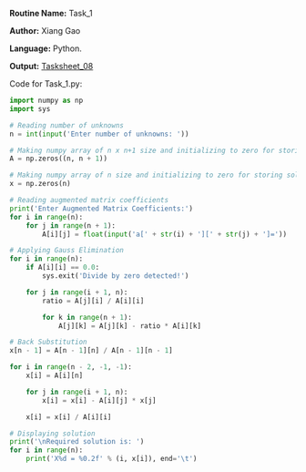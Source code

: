 **Routine Name:** Task_1

**Author:** Xiang Gao 

**Language:** Python.

**Output:** [Tasksheet_08](https://github.com/GoByMark/math4610/blob/main/Homework_Tasks/Tasksheet_08/Tasksheet%2008.pdf)

Code for Task_1.py:  
```Python
import numpy as np
import sys

# Reading number of unknowns
n = int(input('Enter number of unknowns: '))

# Making numpy array of n x n+1 size and initializing to zero for storing augmented matrix
A = np.zeros((n, n + 1))

# Making numpy array of n size and initializing to zero for storing solution vector
x = np.zeros(n)

# Reading augmented matrix coefficients
print('Enter Augmented Matrix Coefficients:')
for i in range(n):
    for j in range(n + 1):
        A[i][j] = float(input('a[' + str(i) + '][' + str(j) + ']='))

# Applying Gauss Elimination
for i in range(n):
    if A[i][i] == 0.0:
        sys.exit('Divide by zero detected!')

    for j in range(i + 1, n):
        ratio = A[j][i] / A[i][i]

        for k in range(n + 1):
            A[j][k] = A[j][k] - ratio * A[i][k]

# Back Substitution
x[n - 1] = A[n - 1][n] / A[n - 1][n - 1]

for i in range(n - 2, -1, -1):
    x[i] = A[i][n]

    for j in range(i + 1, n):
        x[i] = x[i] - A[i][j] * x[j]

    x[i] = x[i] / A[i][i]

# Displaying solution
print('\nRequired solution is: ')
for i in range(n):
    print('X%d = %0.2f' % (i, x[i]), end='\t')

```
